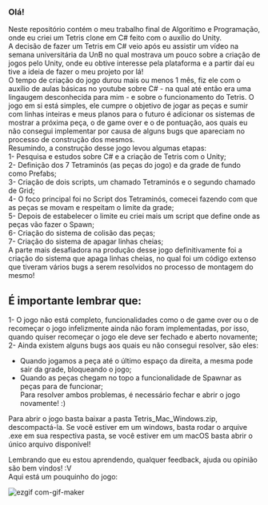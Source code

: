 ### Olá!

Neste repositório contém o meu trabalho final de Algorítimo e Programação, onde eu criei um Tetris clone em C# feito com o auxílio do Unity.  
A decisão de fazer um Tetris em C# veio após eu assistir um vídeo na semana universitária da UnB no qual mostrava um pouco sobre a criação de jogos pelo Unity, onde eu obtive interesse pela plataforma e a partir daí eu tive a ideia de fazer o meu projeto por lá!  
O tempo de criação do jogo durou mais ou menos 1 mês, fiz ele com o auxílio de aulas básicas no youtube sobre C# - na qual até então era uma lingaugem desconhecida para mim - e sobre o funcionamento do Tetris. O jogo em si está simples, ele cumpre o objetivo de jogar as peças e sumir com linhas inteiras e meus planos para o futuro é adicionar os sistemas de mostrar a próxima peça, o de game over e o de pontuação, aos quais eu não consegui implementar por causa de alguns bugs que apareciam no processo de construção dos mesmos.  
Resumindo, a construção desse jogo levou algumas etapas:  
1- Pesquisa e estudos sobre C# e a criação de Tetris com o Unity;   
2- Definição dos 7 Tetraminós (as peças do jogo) e da grade de fundo como Prefabs;  
3- Criação de dois scripts, um chamado Tetraminós e o segundo chamado de Grid;  
4- O foco principal foi no Script dos Tetraminós, comecei fazendo com que as peças se movam e respeitam o limite da grade;  
5- Depois de estabelecer o limite eu criei mais um script que define onde as peças vão fazer o Spawn;  
6- Criação do sistema de colisão das peças;  
7- Criação do sistema de apagar linhas cheias;  
A parte mais desafiadora na produção desse jogo definitivamente foi a criação do sistema que apaga linhas cheias, no qual foi um código extenso que tiveram vários bugs a serem resolvidos no processo de montagem do mesmo!  
    
      
## É importante lembrar que:  
1- O jogo não está completo, funcionalidades como o de game over ou o de recomeçar o jogo infelizmente ainda não foram implementadas, por isso, quando quiser recomeçar o jogo ele deve ser fechado e aberto novamente;    
2- Ainda existem alguns bugs aos quais eu não consegui resolver, são eles:  
- Quando jogamos a peça até o último espaço da direita, a mesma pode sair da grade, bloqueando o jogo;  
- Quando as peças chegam no topo a funcionalidade de Spawnar as peças para de funcionar;   
  Para resolver ambos problemas, é necessário fechar e abrir o jogo novamente! :)   
    
      
Para abrir o jogo basta baixar a pasta Tetris_Mac_Windows.zip, descompactá-la. Se você estiver em um windows, basta rodar o arquive .exe em sua respectiva pasta, se você estiver em um macOS basta abrir o único arquivo disponível! 
  
Lembrando que eu estou aprendendo, qualquer feedback, ajuda ou opinião são bem vindos! :V   
Aqui está um pouquinho do jogo:

![ezgif com-gif-maker](https://user-images.githubusercontent.com/89619442/140665569-de7ab654-8441-45a0-93cd-862c04e4131f.gif)
